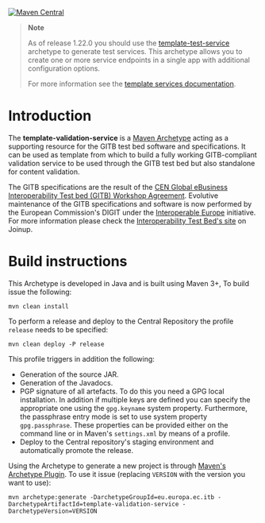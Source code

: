 [![Maven Central](https://img.shields.io/maven-central/v/eu.europa.ec.itb/template-validation-service.svg?label=Maven%20Central)](https://search.maven.org/search?q=g:%22eu.europa.ec.itb%22%20AND%20a:%22template-validation-service%22)

> **Note**
>
> As of release 1.22.0 you should use the [template-test-service](https://github.com/ISAITB/template-test-service) archetype
> to generate test services. This archetype allows you to create one or more service endpoints in a single app with additional
> configuration options.
>
> For more information see the [template services documentation](https://www.itb.ec.europa.eu/docs/services/latest/templates/).

# Introduction

The **template-validation-service** is a [Maven Archetype](https://maven.apache.org/guides/introduction/introduction-to-archetypes.html) 
acting as a supporting resource for the GITB test bed software and specifications. It can be used as template from which
to build a fully working GITB-compliant validation service to be used through the GITB test bed but also standalone
for content validation.

The GITB specifications are the result of the
[CEN Global eBusiness Interoperability Test bed (GITB) Workshop Agreement](http://www.cen.eu/work/areas/ict/ebusiness/pages/ws-gitb.aspx).
Evolutive maintenance of the GITB specifications and software is now performed by the European Commission's DIGIT under 
the [Interoperable Europe](https://joinup.ec.europa.eu/interoperable-europe) initiative. For more information please
check the [Interoperability Test Bed's site](https://joinup.ec.europa.eu/solution/interoperability-test-bed/about) on Joinup. 

# Build instructions

This Archetype is developed in Java and is built using Maven 3+, To build issue the following:

```
mvn clean install
```  

To perform a release and deploy to the Central Repository the profile `release` needs to be specified:

```
mvn clean deploy -P release
``` 

This profile triggers in addition the following:
* Generation of the source JAR.
* Generation of the Javadocs.
* PGP signature of all artefacts. To do this you need a GPG local installation. In addition if multiple keys are
  defined you can specify the appropriate one using the `gpg.keyname` system property. Furthermore, the passphrase 
  entry mode is set to use system property `gpg.passphrase`. These properties can be provided either on the command 
  line or in Maven's `settings.xml` by means of a profile.
* Deploy to the Central repository's staging environment and automatically promote the release.

Using the Archetype to generate a new project is through [Maven's Archetype Plugin](https://maven.apache.org/archetype/maven-archetype-plugin/index.html).
To use it issue (replacing `VERSION` with the version you want to use):

```
mvn archetype:generate -DarchetypeGroupId=eu.europa.ec.itb -DarchetypeArtifactId=template-validation-service -DarchetypeVersion=VERSION
```
